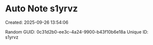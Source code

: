 ﻿# Auto Note s1yrvz
Created: 2025-09-26 13:54:06

Random GUID: 0c31d2b0-ee3c-4a24-9900-b43f10b6e18a
Unique ID: s1yrvz
